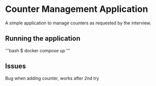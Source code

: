 # Counter Management Application

A simple application to manage counters as requested by the interview.

## Running the application

'''bash
$ docker compose up
'''

## Issues

Bug when adding counter, works after 2nd try
